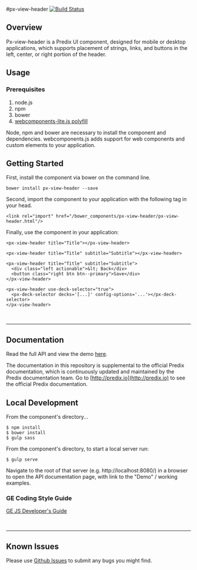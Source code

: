 #px-view-header [![Build Status](https://travis-ci.org/PredixDev/px-view-header.svg?branch=master)](https://travis-ci.org/PredixDev/px-view-header)


## Overview

Px-view-header is a Predix UI component, designed for mobile or desktop applications, which supports placement of strings, links, and buttons in the left, center, or right portion of the header.

## Usage

### Prerequisites
1. node.js
2. npm
3. bower
4. [webcomponents-lite.js polyfill](https://github.com/webcomponents/webcomponentsjs)

Node, npm and bower are necessary to install the component and dependencies. webcomponents.js adds support for web components and custom elements to your application.

## Getting Started

First, install the component via bower on the command line.

```
bower install px-view-header --save
```

Second, import the component to your application with the following tag in your head.

```
<link rel="import" href="/bower_components/px-view-header/px-view-header.html"/>
```

Finally, use the component in your application:

```
<px-view-header title="Title"></px-view-header>

<px-view-header title="Title" subtitle="Subtitle"></px-view-header>

<px-view-header title="Title" subtitle="Subtitle">
  <div class="left actionable">&lt; Back</div>
  <button class="right btn btn--primary">Save</div>
</px-view-header>

<px-view-header use-deck-selector="true">
  <px-deck-selector decks='[...]' config-options='...'></px-deck-selector>
</px-view-header>
```

<br />
<hr />

## Documentation

Read the full API and view the demo [here](https://predixdev.github.io/px-view-header).

The documentation in this repository is supplemental to the official Predix documentation, which is continuously updated and maintained by the Predix documentation team. Go to [http://predix.io](http://predix.io)  to see the official Predix documentation.


## Local Development

From the component's directory...

```
$ npm install
$ bower install
$ gulp sass
```

From the component's directory, to start a local server run:

```
$ gulp serve
```

Navigate to the root of that server (e.g. http://localhost:8080/) in a browser to open the API documentation page, with link to the "Demo" / working examples.

### GE Coding Style Guide
[GE JS Developer's Guide](https://github.com/GeneralElectric/javascript)

<br />
<hr />

## Known Issues

Please use [Github Issues](https://github.com/PredixDev/px-view-header/issues) to submit any bugs you might find.
